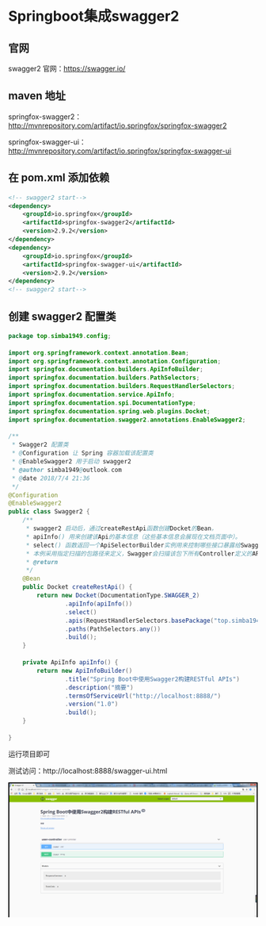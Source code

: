 # Springboot集成swagger2

## 官网

swagger2 官网：https://swagger.io/

## maven 地址

springfox-swagger2：http://mvnrepository.com/artifact/io.springfox/springfox-swagger2

springfox-swagger-ui：http://mvnrepository.com/artifact/io.springfox/springfox-swagger-ui

## 在 pom.xml 添加依赖

```xml
<!-- swagger2 start-->
<dependency>
    <groupId>io.springfox</groupId>
    <artifactId>springfox-swagger2</artifactId>
    <version>2.9.2</version>
</dependency>
<dependency>
    <groupId>io.springfox</groupId>
    <artifactId>springfox-swagger-ui</artifactId>
    <version>2.9.2</version>
</dependency>
<!-- swagger2 start-->
```

## 创建 swagger2 配置类

```java
package top.simba1949.config;

import org.springframework.context.annotation.Bean;
import org.springframework.context.annotation.Configuration;
import springfox.documentation.builders.ApiInfoBuilder;
import springfox.documentation.builders.PathSelectors;
import springfox.documentation.builders.RequestHandlerSelectors;
import springfox.documentation.service.ApiInfo;
import springfox.documentation.spi.DocumentationType;
import springfox.documentation.spring.web.plugins.Docket;
import springfox.documentation.swagger2.annotations.EnableSwagger2;

/**
 * Swagger2 配置类
 * @Configuration 让 Spring 容器加载该配置类
 * @EnableSwagger2 用于启动 swagger2
 * @author simba1949@outlook.com
 * @date 2018/7/4 21:36
 */
@Configuration
@EnableSwagger2
public class Swagger2 {
    /**
     * swagger2 启动后，通过createRestApi函数创建Docket的Bean，
     * apiInfo() 用来创建该Api的基本信息（这些基本信息会展现在文档页面中）。
     * select() 函数返回一个ApiSelectorBuilder实例用来控制哪些接口暴露给Swagger来展现，
     * 本例采用指定扫描的包路径来定义，Swagger会扫描该包下所有Controller定义的API，并产生文档内容（除了被@ApiIgnore指定的请求）。
     * @return
     */
    @Bean
    public Docket createRestApi() {
        return new Docket(DocumentationType.SWAGGER_2)
                .apiInfo(apiInfo())
                .select()
                .apis(RequestHandlerSelectors.basePackage("top.simba1949.controller"))
                .paths(PathSelectors.any())
                .build();
    }

    private ApiInfo apiInfo() {
        return new ApiInfoBuilder()
                .title("Spring Boot中使用Swagger2构建RESTful APIs")
                .description("摘要")
                .termsOfServiceUrl("http://localhost:8888/")
                .version("1.0")
                .build();
    }

}
```

运行项目即可

测试访问：http://localhost:8888/swagger-ui.html 

![1](Springboot集成swagger2/1.png)